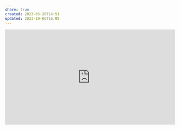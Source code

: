 ```yaml
---
share: true
created: 2023-05-26T14:51
updated: 2023-10-06T16:09
---
```


<iframe width="560" height="315" src="https://www.youtube.com/embed/SkNGxM4LRKQ" title="YouTube video player" frameborder="0" allow="accelerometer; autoplay; clipboard-write; encrypted-media; gyroscope; picture-in-picture; web-share" allowfullscreen></iframe>

